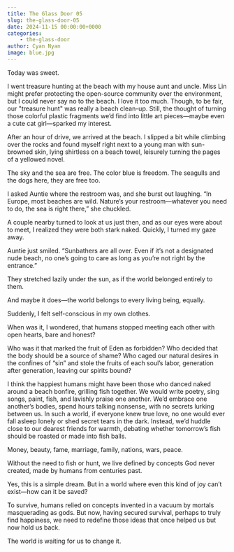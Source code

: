 ```yaml
---
title: The Glass Door 05
slug: the-glass-door-05
date: 2024-11-15 00:00:00+0000
categories:
    - the-glass-door
author: Cyan Nyan
image: blue.jpg
---
```


Today was sweet.

I went treasure hunting at the beach with my house aunt and uncle. Miss Lin might prefer protecting the open-source community over the environment, but I could never say no to the beach. I love it too much. Though, to be fair, our "treasure hunt" was really a beach clean-up. Still, the thought of turning those colorful plastic fragments we’d find into little art pieces—maybe even a cute cat girl—sparked my interest.

After an hour of drive, we arrived at the beach. I slipped a bit while climbing over the rocks and found myself right next to a young man with sun-browned skin, lying shirtless on a beach towel, leisurely turning the pages of a yellowed novel.

The sky and the sea are free. The color blue is freedom. The seagulls and the dogs here, they are free too.

I asked Auntie where the restroom was, and she burst out laughing. “In Europe, most beaches are wild. Nature’s your restroom—whatever you need to do, the sea is right there,” she chuckled.

A couple nearby turned to look at us just then, and as our eyes were about to meet, I realized they were both stark naked. Quickly, I turned my gaze away.

Auntie just smiled. “Sunbathers are all over. Even if it’s not a designated nude beach, no one’s going to care as long as you’re not right by the entrance.”

They stretched lazily under the sun, as if the world belonged entirely to them.

And maybe it does—the world belongs to every living being, equally.

Suddenly, I felt self-conscious in my own clothes.

When was it, I wondered, that humans stopped meeting each other with open hearts, bare and honest?

Who was it that marked the fruit of Eden as forbidden? Who decided that the body should be a source of shame? Who caged our natural desires in the confines of “sin” and stole the fruits of each soul’s labor, generation after generation, leaving our spirits bound?

I think the happiest humans might have been those who danced naked around a beach bonfire, grilling fish together. We would write poetry, sing songs, paint, fish, and lavishly praise one another. We’d embrace one another’s bodies, spend hours talking nonsense, with no secrets lurking between us. In such a world, if everyone knew true love, no one would ever fall asleep lonely or shed secret tears in the dark. Instead, we’d huddle close to our dearest friends for warmth, debating whether tomorrow’s fish should be roasted or made into fish balls.

Money, beauty, fame, marriage, family, nations, wars, peace.

Without the need to fish or hunt, we live defined by concepts God never created, made by humans from centuries past.

Yes, this is a simple dream. But in a world where even this kind of joy can’t exist—how can it be saved?

To survive, humans relied on concepts invented in a vacuum by mortals masquerading as gods. But now, having secured survival, perhaps to truly find happiness, we need to redefine those ideas that once helped us but now hold us back.

The world is waiting for us to change it.